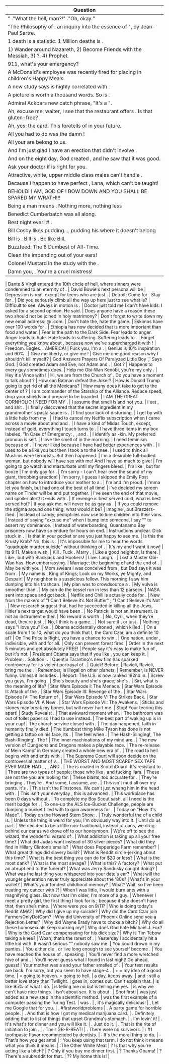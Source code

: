 Question |
--- |
" <BLANK>."What the hell, man?!" <BLANK>."Oh, okay." |
"The Philosophy of <BLANK>: an inquiry into the essence of <BLANK>", by Jean-Paul Sartre. |
1 death is a statistic. 1 Million deaths is <BLANK>. |
1) Wander around Nazareth, 2) Become Friends with the Messiah, 3) <BLANK>?, 4) Prophet. |
911, what's your emergency? |
A McDonald's employee was recently fired for placing <BLANK> in children's Happy Meals. |
A new study says <BLANK> is highly correlated with <BLANK>. |
A picture is worth a thousand words. So is <BLANK>. |
Admiral Ackbars new catch phrase, "It's a <BLANK>". |
Ah, excuse me, waiter, I see that the restaurant offers <BLANK>. Is that gluten-free? |
Ah, yes: the <BLANK> card. This foretells of <BLANK> in your future. |
All you had to do was <BLANK> the damn <BLANK>! |
All your <BLANK> are belong to us. |
And I'm just glad I have an erection that didn't involve <BLANK>. |
And on the eight day, God created <BLANK>, and he saw that it was good. |
Ask your doctor if <BLANK> is right for you. |
Attractive, white, upper middle class males can't handle <BLANK>. |
Because I happen to have perfect <BLANK>, Lana, which can't be taught! |
BEHOLD! I AM, GOD OF <BLANK>! BOW DOWN AND YOU SHALL BE SPARED MY WRATH!!! |
Being a man means <BLANK>. Nothing more, nothing less |
Benedict Cumberbatch was <BLANK> all along. |
Best night ever! # <BLANK>. |
Bill Cosby likes pudding.....pudding his <BLANK> where it doesn't belong |
Bill is <BLANK>. Bill is <BLANK>. Be like Bill. |
Buzzfeed: The 8 Dumbest <BLANK> of All-Time. |
Clean the impending <BLANK> out of your ears! |
Colonel Mustard in the study with the <BLANK>. |
Damn you, <BLANK>, You're a cruel mistress! |
 |
Dante & Virgil entered the 10th circle of hell, where sinners were condemned to an eternity of <BLANK>. |
David Bowie's next persona will be <BLANK> |
Depression is real, except for teens who are just <BLANK>. |
Detroit: Come for <BLANK>. Stay for <BLANK>. |
Did you seriously climb all the way up here just to see what <BLANK> is? |
Difficult to see. Always in motion is <BLANK>. |
Doctor just told me I can't have kids. I asked for a second opinion. He said<BLANK>. |
Does anyone have a reason these two should not be joined in holy matrimony? |
Don't forget to write down my new email address: <BLANK> @ <BLANK>.com. |
Don't hate the<BLANK>, hate the game. |
Eskimos have over 100 words for <BLANK>. |
Ethiopia has now decided that <BLANK> is more important than food and water. |
Fear is the path to the Dark Side. Fear leads to anger. Anger leads to hate. Hate leads to suffering. Suffering leads to <BLANK>. |
Forget everything you know about <BLANK>, because now we've supercharged it with <BLANK>! |
Freedom. Eagles. <BLANK>. AMERICA! |
Fuck you, I'm a <BLANK>. |
Genius is 10% inspiration and 90% <BLANK>. |
Give me liberty, or give me <BLANK>! |
Give me one good reason why I shouldn't kill myself? |
God Answers Prayers Of Paralyzed Little Boy '<BLANK>,' Says God. |
God created Adam and Eve, not Adam and <BLANK>. |
Got <BLANK>? |
Happens to every guy sometimes <BLANK> does. |
Help me Obi-Wan Kenobi, you're my only <BLANK>. |
Hey it's Vince with <BLANK>! |
Hi, we are from the Church of <BLANK>. Do you have a moment to talk about <BLANK>? |
How can Batman defeat the Joker? |
How is Donald Trump going to get rid of all the Mexicans? |
How many <BLANK> does it take to get to the center of <BLANK>? |
I am commander of the Starship <BLANK> of the <BLANK> Alliance. Reduce speed, drop your shields and prepare to be boarded. |
I AM THE GREAT CORNHOLIO I NEED <BLANK> FOR MY <BLANK>. |
I assume that smell is <BLANK> and not you. |
I eat <BLANK>, and shit <BLANK>. |
I finally discovered that the secret ingredient in my grandmother's pasta sauce is <BLANK>. |
I find your lack of <BLANK> disturbing. |
I get by with a little help from my <BLANK>. |
I had to cancel my Netflix subscription when I came across a movie about <BLANK> and <BLANK> and <BLANK>. |
I have a kind of Midas Touch, except, instead of gold, everything I touch turns to <BLANK>. |
I have three items in my box labeled, "In Case of Emergency: <BLANK>, <BLANK>, and <BLANK>. |
I identify as <BLANK>-kin. My preferred pronoun is <BLANK>self. |
I love the smell of <BLANK> in the morning. |
I need feminism because of <BLANK>. |
I never liked <BLANK> because I have had better experiences with <BLANK>. |
I used to be a <BLANK> like you but then I took a <BLANK> to the knee. |
I used to think all Muslims were terrorists. But then <BLANK> happened. |
I'm a desirable full-bodied woman, but nobody will have sex with me! And I have so much <BLANK> to give! |
I'm going to go watch <BLANK> and masturbate until my fingers bleed. |
I'm like <BLANK>, but for booze |
I'm only gay for <BLANK>. |
I'm sorry - I can't hear <BLANK> over the sound of my giant, throbbing erection! |
I'm sorry, I guess I skipped the Emily Post chapter on how to introduce your mother to a <BLANK>. |
I'm <BLANK> and I'm proud. |
I'mma let you finish, but <BLANK> had one of the best <BLANK> of all time! |
I've decided my screen name on Tinder will be <BLANK> and <BLANK> put together. |
I've seen the end of that movie, and spoiler alert! It ends with <BLANK>. |
If revenge is best served cold, what is best served hot? |
If you ask me, <BLANK> will never be as gay as <BLANK>. |
If you could remove the stigma around one thing, what would it be? |
Imagine <BLANK>, but Brazzers-ified. |
Instead of candy, pedophiles now use <BLANK> to lure children into their vans. |
Instead of saying "excuse me"  when I bump into someone, I say "<BLANK>"  to assert my dominance. |
Instead of waterboarding, Guantanamo Bay prisoners now have so endure <BLANK> for hours on end. |
Instructions unclear. Dick stuck in <BLANK>. |
Is that <BLANK> in your pocket or are you just happy to see me. |
Is this the Krusty Krab? No, this is <BLANK>. |
It's impossible for me to hear the words "quadruple murder suicide" without thinking of <BLANK>. |
It's my <BLANK> and I want it now! |
Its 9:11. Make a wish. |
Kill <BLANK>. Fuck <BLANK>. Marry <BLANK>. |
Like a good neighbor, <BLANK> is there. |
Like <BLANK>, but with Blackjack and Hookers! |
Live. Laugh. <BLANK>. |
Lost a <BLANK> Master Obi-Wan has. How embarrassing. |
Marriage: the beginning of <BLANK> and the end of <BLANK>. |
May <BLANK> be with you. |
Mom swears I was conceived from <BLANK>, but Dad says it was from <BLANK>. |
My name is <BLANK>, King of Kings; Look on my Works, ye Mighty, and Despair! |
My neighbor is a suspicious fellow. This morning I saw him dumping <BLANK> into his trashcan. |
My plan was to crowdsource a <BLANK>. |
My vulva is smoother than <BLANK>. |
My <BLANK> can do the kessel run in less than 12 parsecs. |
NASA sent <BLANK> into space and got <BLANK> back. |
Netflix and Chill is actually code for <BLANK>. |
New from the makers of "I Can&rsquo;t Believe it&rsquo;s Not Butter" ; "I Can&rsquo;t Believe it&rsquo;s Not <BLANK>" . |
New research suggest that, had he succeeded in killing all the Jews, Hitler's next target would have been <BLANK>. |
No Patrick, <BLANK> is not an instrument. <BLANK> is not an instrument either. |
No reward is worth <BLANK>. |
No, Cyril, when they're dead, they're just <BLANK>. |
No, I think <BLANK> is a game... |
Not sure if <BLANK>, or just <BLANK>. |
Nothing says "I love you" like <BLANK>. |
Obama accidentally droned <BLANK>, which killed <BLANK>. |
On a scale from 1 to 10, what do you think that I, the Card Czar, am a definite 10 at? |
On The Price is Right, you have a chance to win <BLANK>. |
One nation, under <BLANK>, indivisible, with <BLANK> and <BLANK> for all. |
Only <BLANK> can prevent forest fires. |
Order <BLANK> in the next 5 minutes and get <BLANK> absolutely FREE! |
People say it's easy to make fun of <BLANK>, but it's not. |
President Obama says that if you like <BLANK>, you can keep it. |
Problem: <BLANK>. Solution: <BLANK>. |
Quentin Tarantino's new film has sparked controversy for its violent portrayal of <BLANK>. |
Quick! Before<BLANK>. |
Ravioli, Ravioli, bring me the <BLANK>. |
Remember, <BLANK> is illegal on other planets. |
Remember, <BLANK> is NEVER funny. Unless it includes <BLANK>. |
Report: The U.S. is now ranked 182nd in<BLANK>. |
Screw you guys, I'm going <BLANK>. |
She's beauty and she's grace; she's <BLANK>. |
Siri, what is the meaning of life? |
Star Wars Episode I: The <BLANK> Menace. |
Star Wars Episode II: Attack of the <BLANK>. |
Star Wars Episode III: Revenge of the <BLANK>. |
Star Wars Episode IV: The Return of <BLANK>. |
Star Wars Episode V: The <BLANK> Strikes Back. |
Star Wars Episode VI: A New <BLANK>. |
Star Wars Episode VII: The <BLANK> Awakens. |
Sticks and stones may break my bones, but <BLANK> will never hurt me. |
Stop! Your tearing this <BLANK> apart! |
Study Reveals: <BLANK>. |
That awkward moment when<BLANK>. |
The bathroom was out of toilet paper so I had to use <BLANK> instead. |
The best part of waking up is <BLANK> in your cup! |
The church service closed with <BLANK>. |
The day <BLANK> happened, faith in humanity finally died. |
The dumbest thing Mike Tyson has done is not getting a tattoo on his face, its <BLANK>. |
The feel when <BLANK>. |
The Hash-Slinging!, The Bash-Ringing!, The <BLANK>! |
The inner machinations of my mind are <BLANK>. |
The new version of Dungeons and Dragons makes <BLANK> a playable race. |
The re-release of Mein Kampf in Germany created a whole new era of <BLANK>. |
The road to hell begins with <BLANK> and ends with <BLANK>. |
The Supreme Court will soon decide on the controversial matter of <BLANK> v. <BLANK>. |
THE WORST AND MOST SCAREY SEX TAPE EVER MADE HAD <BLANK>, <BLANK>, <BLANK>, <BLANK> AND <BLANK>. |
The <BLANK> is coated in ScotchGuard. It's resistant to <BLANK>. |
There are two types of people: those who like <BLANK>, and fucking liars. |
These are not the <BLANK> you are looking for. |
These blasts, too accurate for <BLANK>. |
They&rsquo;re bringing <BLANK>. They&rsquo;re <BLANK>. And some, I assume, are <BLANK>. |
This isn't mud all over my pants. It's <BLANK>. |
This isn't the Flinstones. We can't just whang him in the head with <BLANK>. |
This isn't your everyday <BLANK>, this is advanced <BLANK>. |
This workplace has been 0 days without <BLANK>. |
To complete my Boy Scout sash, all I need is the merit badge for <BLANK>. |
To one-up the ALS Ice-Bucket Challenge, people are dumping a bucket filled with <BLANK> to gain awareness for <BLANK>. |
Today on "How It's Made"<BLANK>. |
Today on the Howard Stern Show: <BLANK>. |
Truly wonderful the <BLANK> of a child is. |
Unless the <BLANK> thing is weird for you; I'm obviously way into it. |
Until <BLANK> do us part. |
We decided to be a little non-traditional, instead of cans, we drug <BLANK> behind our car as we drove off to our honeymoon. |
We're off to see the wizard, the wonderful wizard of <BLANK>. |
What addiction is taking up all your free time? |
What did Judas want instead of 30 silver pieces? |
What did they find in Hillary Clinton&rsquo;s emails? |
What does Pepperidge Farm remember? |
What great things did slavery build? |
What is Reddit circle-jerking about this time? |
What is the best thing you can do for $20 or less? |
What is the most dank? |
What is the most savage? |
What is this? A <BLANK> factory? |
What put an abrupt end to the funeral? |
What was Jerry Sandusky caught doing? |
What was the last thing you whispered into your date's ear? |
What will the younger generation never truly appreciate about the '80s? |
What's in your wallet? |
What's your fondest childhood memory? |
What? Wait, so I've been treating my cancer with <BLANK>?! |
When I was little, I would burn ants with a magnifying glass. But now that I'm older, I'm more of a <BLANK> guy. |
Whenever I meet a pretty girl, the first thing I look for is <BLANK>; because if she doesn&rsquo;t have that, then she&rsquo;s mine. |
Where were you on 9/11? |
Who is doing today's Reddit AMA? |
Why did I give up my suicide? |
Why did the Card Czar join FarmersOnlyDotCom? |
Why did University of Phoenix Online send you a Rejection Letter? |
Why did Wayne Brady have to choke a bitch? |
Why do all these homosexuals keep sucking my<BLANK>? |
Why does God hate Michael J. Fox? |
Why is the Card Czar compensating for his dick size? |
Why is Tim Tebow taking a knee? |
Woah, that&rsquo;s the rarest of <BLANK>. |
Yesterday I accidentally hit a little kid with<BLANK>. It wasn&rsquo;t serious "&rdquo; nobody saw me. |
You could drown <BLANK> in my panties. |
You either die <BLANK>, or live long enough to see yourself become <BLANK>. |
You have reached the house of <BLANK>. <BLANK> speaking. |
You'll never find a more wretched hive of <BLANK> and <BLANK>. |
You'll never guess what I found in <BLANK> last night! Go ahead, guess! |
Your mother was a <BLANK> and your father smelled of <BLANK>. |
Your test results are back. I'm sorry, but you seem to have stage-4 <BLANK>. |
<BLANK> + <BLANK> = my idea of a good time. |
<BLANK> = going to heaven. <BLANK> = going to hell. |
<BLANK> a day, keeps <BLANK> away. |
<BLANK> and <BLANK> : still a better love story than Twilight. |
<BLANK> goes in, <BLANK> comes out. Can't explain that. |
<BLANK> is like 95% of what I do. |
<BLANK> is telling me no but <BLANK> is telling me yes. |
<BLANK> is why we can't have nice things. |
<BLANK> isn't about sex. It is about <BLANK>. |
<BLANK> Shot first! |
<BLANK> was just added as a new step in the scientific method. |
<BLANK> was the first example of a computer passing the Turing Test. |
<BLANK> was <BLANK>. |
<BLANK>, it's magically delicious! |
<BLANK>, Let me Google that for you. |
<BLANK>. #firstworldproblems |
<BLANK>. A party game for horrible people. |
<BLANK>. And that is how I got my medical marijuana card. |
<BLANK>. Definitely adding that to list of things that upset Grandma's stomach. |
<BLANK>. I'm lovin' it! |
<BLANK>. It's what's for dinner and you will like it. |
<BLANK>. Just do it. |
<BLANK>. That is the rite of initiation to join <BLANK>. |
<BLANK>. Their GR-R-REAT! |
<BLANK>. There were no survivors. |
<BLANK>: #1 toothpaste flavor recommended by dentists. |
<BLANK>: It's the moral thing to do. |
<BLANK>: That's how you get ants! |
<BLANK>: You keep using that term. I do not think it means what you think it means. |
<BLANK>:The Other White Meat |
<BLANK>? Is that why you're acting like a bitch? |
<BLANK>? Only if you buy me dinner first. |
<BLANK>? Thanks Obama! |
<BLANK>? There's a subreddit for that. |
<BLANK>?<BLANK>? My home this is! |

